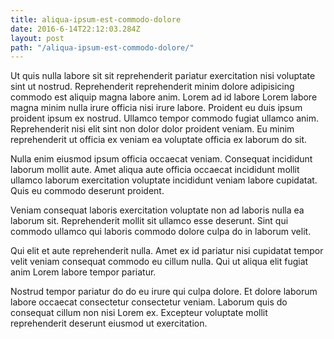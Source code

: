 ```yaml
---
title: aliqua-ipsum-est-commodo-dolore
date: 2016-6-14T22:12:03.284Z
layout: post
path: "/aliqua-ipsum-est-commodo-dolore/"
---
```


Ut quis nulla labore sit sit reprehenderit pariatur exercitation nisi voluptate sint ut nostrud. Reprehenderit reprehenderit minim dolore adipisicing commodo est aliquip magna labore anim. Lorem ad id labore Lorem labore magna minim nulla irure officia nisi irure labore. Proident eu duis ipsum proident ipsum ex nostrud. Ullamco tempor commodo fugiat ullamco anim. Reprehenderit nisi elit sint non dolor dolor proident veniam. Eu minim reprehenderit ut officia ex veniam ea voluptate officia ex laborum do sit.

Nulla enim eiusmod ipsum officia occaecat veniam. Consequat incididunt laborum mollit aute. Amet aliqua aute officia occaecat incididunt mollit ullamco laborum exercitation voluptate incididunt veniam labore cupidatat. Quis eu commodo deserunt proident.

Veniam consequat laboris exercitation voluptate non ad laboris nulla ea laborum sit. Reprehenderit mollit sit ullamco esse deserunt. Sint qui commodo ullamco qui laboris commodo dolore culpa do in laborum velit.

Qui elit et aute reprehenderit nulla. Amet ex id pariatur nisi cupidatat tempor velit veniam consequat commodo eu cillum nulla. Qui ut aliqua elit fugiat anim Lorem labore tempor pariatur.

Nostrud tempor pariatur do do eu irure qui culpa dolore. Et dolore laborum labore occaecat consectetur consectetur veniam. Laborum quis do consequat cillum non nisi Lorem ex. Excepteur voluptate mollit reprehenderit deserunt eiusmod ut exercitation.